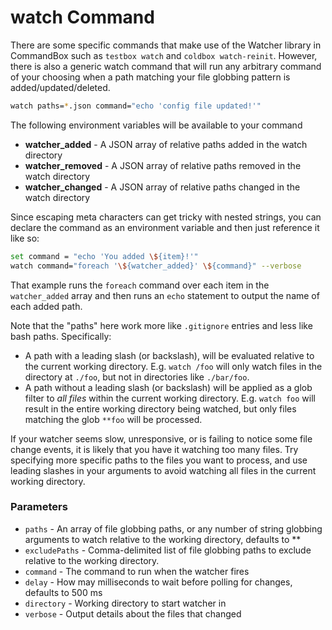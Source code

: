 # watch Command

There are some specific commands that make use of the Watcher library in CommandBox such as `testbox watch` and `coldbox watch-reinit`. However, there is also a generic watch command that will run any arbitrary command of your choosing when a path matching your file globbing pattern is added/updated/deleted.

```bash
watch paths=*.json command="echo 'config file updated!'"
```

The following environment variables will be available to your command

* **watcher\_added** - A JSON array of relative paths added in the watch directory
* **watcher\_removed** - A JSON array of relative paths removed in the watch directory
* **watcher\_changed** - A JSON array of relative paths changed in the watch directory

Since escaping meta characters can get tricky with nested strings, you can declare the command as an environment variable and then just reference it like so:

```bash
set command = "echo 'You added \${item}!'"
watch command="foreach '\${watcher_added}' \${command}" --verbose
```

That example runs the `foreach` command over each item in the `watcher_added` array and then runs an `echo` statement to output the name of each added path.

Note that the "paths" here work more like `.gitignore` entries and less like bash paths. Specifically:

* A path with a leading slash (or backslash), will be evaluated relative to the current working directory. E.g. `watch /foo` will only watch files in the directory at `./foo`, but not in directories like `./bar/foo`.
* A path without a leading slash (or backslash) will be applied as a glob filter to _all files_ within the current working directory. E.g. `watch foo` will result in the entire working directory being watched, but only files matching the glob `**foo` will be processed.

If your watcher seems slow, unresponsive, or is failing to notice some file change events, it is likely that you have it watching too many files. Try specifying more specific paths to the files you want to process, and use leading slashes in your arguments to avoid watching all files in the current working directory.

### Parameters

* `paths` - An array of file globbing paths, or any number of string globbing arguments to watch relative to the working directory, defaults to \*\*
* `excludePaths` - Comma-delimited list of file globbing paths to exclude relative to the working directory.
* `command` - The command to run when the watcher fires
* `delay` - How may milliseconds to wait before polling for changes, defaults to 500 ms
* `directory` - Working directory to start watcher in
* `verbose` - Output details about the files that changed

